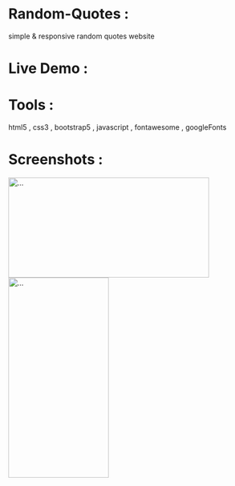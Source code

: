 # Random-Quotes :
simple &amp; responsive random quotes website 

# Live Demo :


# Tools :
html5 , css3 , bootstrap5 , javascript , fontawesome , googleFonts

# Screenshots :
<img src="website_screenshots/laptop.gif" alt="..." width="400" height="200"> <img src="website_screenshots/mobile.gif" alt="..." width="200" height="400">

